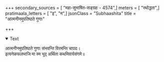+++
secondary_sources = [ "महा-सुभाषित-सङ्ग्रहः - 4574",]
meters = [ "रथोद्धता",]
pratimaala_letters = [ "इ", "म",]
jsonClass = "Subhaashita"
title = "आत्मनीनमुपतिष्ठते गुणाः"

+++

<details open><summary>Text</summary>

आत्मनीनमुपतिष्ठते गुणाः संभवन्ति विरमन्ति चापदः।  
इत्यनेकफलभाजि मा स्म भूद् अर्थिता कथमिवार्यसंगमे॥
</details>
